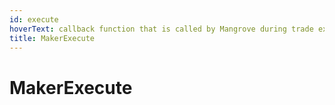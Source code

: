```yaml
---
id: execute
hoverText: callback function that is called by Mangrove during trade execution.
title: MakerExecute
---
```


# MakerExecute

